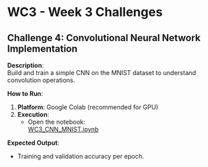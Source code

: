 # WC3 - Week 3 Challenges

## Challenge 4: Convolutional Neural Network Implementation

**Description**:  
Build and train a simple CNN on the MNIST dataset to understand convolution operations.

**How to Run**:

1. **Platform**: Google Colab (recommended for GPU)
2. **Execution**:  
   - Open the notebook:  
     [WC3_CNN_MNIST.ipynb](https://colab.research.google.com/github/Vinod971/HardwareAI/blob/main/WC3/WC3_CNN_MNIST.ipynb)

**Expected Output**:
- Training and validation accuracy per epoch.